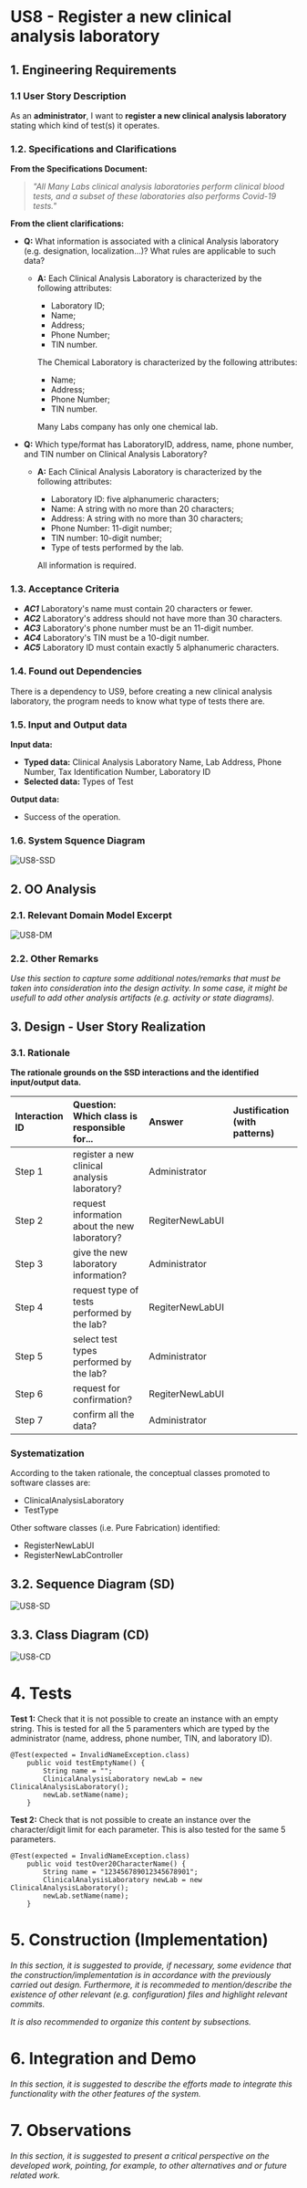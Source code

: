# US8 - Register a new clinical analysis laboratory

## 1. Engineering Requirements

### 1.1 User Story Description

As an **administrator**, I want to **register a new clinical analysis laboratory** stating which
kind of test(s) it operates.

### 1.2. Specifications and Clarifications

**From the Specifications Document:**
> _"All Many Labs clinical analysis laboratories perform clinical blood tests, and a subset of
    these laboratories also performs Covid-19 tests."_

**From the client clarifications:**
* **Q:** What information is associated with a clinical Analysis laboratory (e.g. designation, localization...)? What rules are applicable to such data?
    * **A:** Each Clinical Analysis Laboratory is characterized by the following attributes:
        * Laboratory ID;
        * Name;
        * Address;
        * Phone Number;
        * TIN number.

        The Chemical Laboratory is characterized by the following attributes:
        * Name;
        * Address;
        * Phone Number;
        * TIN number.

        Many Labs company has only one chemical lab.

* **Q:** Which type/format has LaboratoryID, address, name, phone number, and TIN number on Clinical Analysis Laboratory?
    * **A:** Each Clinical Analysis Laboratory is characterized by the following attributes:
         * Laboratory ID: five alphanumeric characters;
         * Name: A string with no more than 20 characters;
         * Address: A string with no more than 30 characters;
         * Phone Number: 11-digit number;
         * TIN number: 10-digit number;
         * Type of tests performed by the lab.
         
         All information is required.
         
### 1.3. Acceptance Criteria

* _**AC1**_ Laboratory's name must contain 20 characters or fewer.
* _**AC2**_ Laboratory's address should not have more than 30 characters.
* _**AC3**_ Laboratory's phone number must be an 11-digit number.
* _**AC4**_ Laboratory's TIN must be a 10-digit number.
* _**AC5**_ Laboratory ID must contain exactly 5 alphanumeric characters.

### 1.4. Found out Dependencies

There is a dependency to US9, before creating a new clinical analysis laboratory, the program needs to know what type of tests there are.

### 1.5. Input and Output data
**Input data:**
- **Typed data:** Clinical Analysis Laboratory Name, Lab Address, Phone Number, Tax Identification Number, Laboratory ID
- **Selected data:** Types of Test

**Output data:**
- Success of the operation.

### 1.6. System Squence Diagram

![US8-SSD](US8_SSD.svg)

## 2. OO Analysis

### 2.1. Relevant Domain Model Excerpt

![US8-DM](US8_DM.svg)

### 2.2. Other Remarks

*Use this section to capture some additional notes/remarks that must be taken into consideration into the design activity. In some case, it might be usefull to add other analysis artifacts (e.g. activity or state diagrams).*

## 3. Design - User Story Realization 

### 3.1. Rationale

**The rationale grounds on the SSD interactions and the identified input/output data.**

| Interaction ID | Question: Which class is responsible for... | Answer        | Justification (with patterns)  |
|:-------------  |:------------------------------------------  |:--------------|:------------------------------ |
| Step 1  		 |register a new clinical analysis laboratory? |Administrator  |                                |
| Step 2  		 |request information about the new laboratory?|RegiterNewLabUI|                                |
| Step 3  		 |give the new laboratory information?         |Administrator  |                                |
| Step 4  		 |request type of tests performed by the lab?  |RegiterNewLabUI|                                |
| Step 5  		 |select test types performed by the lab?	   |Administrator  |                                |
| Step 6		 |request for confirmation?                    |RegiterNewLabUI|                                |
| Step 7  		 |confirm all the data?		                   |Administrator  |                                |              

### Systematization ##

According to the taken rationale, the conceptual classes promoted to software classes are: 

 * ClinicalAnalysisLaboratory
 * TestType

Other software classes (i.e. Pure Fabrication) identified: 
 * RegisterNewLabUI  
 * RegisterNewLabController

## 3.2. Sequence Diagram (SD) 

![US8-SD](US8_SD.svg)

## 3.3. Class Diagram (CD)

![US8-CD](US8_CD.svg)

# 4. Tests 

**Test 1:** Check that it is not possible to create an instance with an empty string. This is tested for all the 5 paramenters which are typed by the administrator (name, address, phone number, TIN, and laboratory ID).

	@Test(expected = InvalidNameException.class)
        public void testEmptyName() {
            String name = "";
            ClinicalAnalysisLaboratory newLab = new ClinicalAnalysisLaboratory();
            newLab.setName(name);
        }

**Test 2:** Check that is not possible to create an instance over the character/digit limit for each parameter. This is also tested for the same 5 parameters.

    @Test(expected = InvalidNameException.class)
        public void testOver20CharacterName() {
            String name = "123456789012345678901";
            ClinicalAnalysisLaboratory newLab = new ClinicalAnalysisLaboratory();
            newLab.setName(name);
        }

# 5. Construction (Implementation)

*In this section, it is suggested to provide, if necessary, some evidence that the construction/implementation is in accordance with the previously carried out design. Furthermore, it is recommeded to mention/describe the existence of other relevant (e.g. configuration) files and highlight relevant commits.*

*It is also recommended to organize this content by subsections.* 

# 6. Integration and Demo 

*In this section, it is suggested to describe the efforts made to integrate this functionality with the other features of the system.*

# 7. Observations

*In this section, it is suggested to present a critical perspective on the developed work, pointing, for example, to other alternatives and or future related work.*